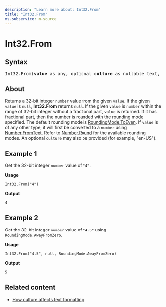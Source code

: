 ```yaml
---
description: "Learn more about: Int32.From"
title: "Int32.From"
ms.subservice: m-source
---
```

# Int32.From

## Syntax

<pre>
Int32.From(<b>value</b> as any, optional <b>culture</b> as nullable text, optional <b>roundingMode</b> as nullable number) as nullable number
</pre>

## About

Returns a 32-bit integer `number` value from the given `value`. If the given `value` is `null`, **Int32.From** returns `null`. If the given `value` is `number` within the range of 32-bit integer without a fractional part, `value` is returned. If it has fractional part, then the number is rounded with the rounding mode specified. The default rounding mode is [RoundingMode.ToEven](roundingmode-type.md). If `value` is of any other type, it will first be converted to a `number` using [Number.FromText](number-fromtext.md). Refer to [Number.Round](number-round.md) for the available rounding modes. An optional `culture` may also be provided (for example, "en-US").

## Example 1

Get the 32-bit integer `number` value of `"4"`.

**Usage**

```powerquery-m
Int32.From("4")
```

**Output**

`4`

## Example 2

Get the 32-bit integer `number` value of `"4.5"` using `RoundingMode.AwayFromZero`.

**Usage**

```powerquery-m
Int32.From("4.5", null, RoundingMode.AwayFromZero)
```

**Output**

`5`

## Related content

* [How culture affects text formatting](how-culture-affects-text-formatting.md)
